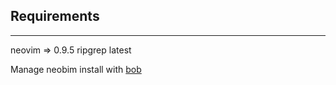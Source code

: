 ## Requirements
---
neovim => 0.9.5
ripgrep latest

Manage neobim install with [bob](https://github.com/MordechaiHadad/bob)

